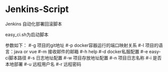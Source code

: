 # Jenkins-Script
Jenkins 自动化部署回滚脚本

easy_ci.sh为启动脚本

参数如下：
  #-g 项目的git地址
  #-p docker容器运行的端口映射关系
  #-l 项目的语言：java or vue
  #-m 接收邮件的邮箱
  #-h help
  #-d docker私服配置
  #-e easy-ci脚本路径
  #-s 日志地址配置
  #-w 项目存放地址配置
  #-n 项目日志名称
  #-i 是否本地部署
  #-u 远程用户名
  #-r 远程密码
